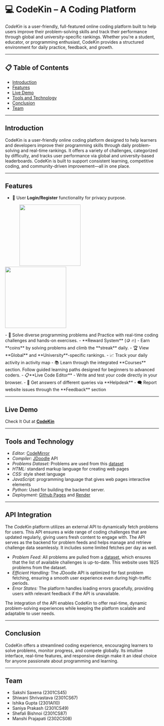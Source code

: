 # 💻 CodeKin – A Coding Platform

*CodeKin* is a user-friendly, full-featured online coding platform built to help users improve their problem-solving skills and track their performance through global and university-specific rankings. Whether you're a student, educator, or programming enthusiast, CodeKin provides a structured environment for daily practice, feedback, and growth.

---

## 📋 Table of Contents

- [Introduction](#introduction)
- [Features](#features)
- [Live Demo](#live-demo)
- [Tools and Technology](#tools-and-technology)
- [Conclusion](#conclusion)
- [Team](#team)

---

##  Introduction

CodeKin is a user-friendly online coding platform designed to help learners and developers improve their programming skills through daily problem-solving and real-time rankings. It offers a variety of challenges, categorized by difficulty, and tracks user performance via global and university-based leaderboards. CodeKin is built to support consistent learning, competitive coding, and community-driven improvement—all in one place.

---

## Features

- 🔐 User **Login/Register** functionality for privacy purpose.
 <p float="left">
        &nbsp;&nbsp;&nbsp;  &nbsp;&nbsp;&nbsp;  &nbsp;&nbsp;&nbsp;
      <img src="https://github.com/user-attachments/assets/5000af0f-da77-4f42-bf70-9096bc08ebcd" width="200" style="margin-right:100px"/>
        &nbsp;&nbsp;&nbsp;&nbsp;&nbsp;&nbsp;  &nbsp;&nbsp;&nbsp;  &nbsp;&nbsp;&nbsp;
      <img src="https://github.com/user-attachments/assets/d8e24b01-f62e-4f62-b2dd-994a8f0ff537" width="200"/>
  </p>
- 🧠 Solve diverse programming problems and Practice with real-time coding challenges and hands-on exercises.
- **Reward System** (🪙 🔥) - Earn **coins** by solving problems and climb the **streak** daily. 
- 🏆 View **Global** and **University**-specific rankings.
- 📈 Track your daily activity in activity map
- 📚 Learn through the integrated **Courses** section. Follow guided learning paths designed for beginners to advanced coders.  
- 📋**Live Code Editor** - Write and test your code directly in your browser.
- 🧾 Get answers of different queries via **Helpdesk**
- 🗨 Report website issues through the **Feedback** section

---

## Live Demo

Check It Out at  **[CodeKin](https://shefali-bishnoi.github.io/CodeKin/)**

---

## Tools and Technology

- *Editor:* [CodeMirror](https://codemirror.net/)
- *Compiler:* [JDoodle](https://www.jdoodle.com/) API
- *Problems Dataset:* Problems are used from this [dataset](https://www.kaggle.com/datasets/gzipchrist/leetcode-problem-dataset?resource=download) 
- *HTML:* standard markup language for creating web pages
- *CSS:* style sheet language
- *JavaScript:* programming language that gives web pages interactive elements
- *Python:* Used for building the backend server.
- *Deployment:* [Github Pages]( https://shefali-bishnoi.github.io/CodeKin/) and [Render](https://codekin-l4a6.onrender.com) 

---

## API Integration

The *CodeKin* platform utilizes an external API to dynamically fetch problems for users. This API ensures a wide range of coding challenges that are updated regularly, giving users fresh content to engage with. The API serves as the backend for problem feeds and helps manage and retrieve challenge data seamlessly.
It includes some limited fetches per day as well. 

- *Problem Feed:* All problems are pulled from a [dataset](https://www.kaggle.com/datasets/gzipchrist/leetcode-problem-dataset?resource=download), which ensures that the list of available challenges is up-to-date.
  This website uses 1825 problems from the dataset.
- *Efficient Handling:* The JDoodle API is optimized for fast problem fetching, ensuring a smooth user experience even during high-traffic periods.
- *Error States:* The platform handles loading errors gracefully, providing users with relevant feedback if the API is unavailable.

The integration of the API enables CodeKin to offer real-time, dynamic problem-solving experiences while keeping the platform scalable and adaptable to user needs.

---


## Conclusion
CodeKin offers a streamlined coding experience, encouraging learners to solve problems, monitor progress, and compete globally. Its intuitive interface, real-time features, and responsive design make it an ideal choice for anyone passionate about programming and learning.

---

## Team  
- Sakshi Saxena (2301CS45) 
- Shiwani Shrivastava (2301CS67)
- Ishika Gupta (2301AI10)
- Saniya Prakash (2301CS49)
- Shefali Bishnoi (2301CS87)  
- Manshi Prajapati (2302CS08)
